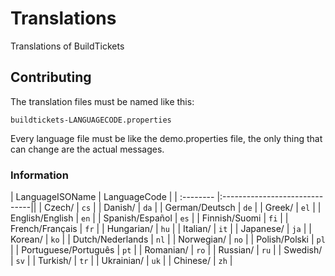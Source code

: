 # Translations
Translations of BuildTickets

## Contributing
The translation files must be named like this:
```
buildtickets-LANGUAGECODE.properties
```

Every language file must be like the demo.properties file, the only thing that can change are the actual messages.

### Information
| LanguageISOName | LanguageCode                    |
| :--------  |:------------------------------||
| Czech/ | `cs` |
| Danish/ | `da` |
| German/Deutsch | `de` |
| Greek/ | `el` |
| English/English | `en` |
| Spanish/Español | `es` |
| Finnish/Suomi | `fi` |
| French/Français | `fr` |
| Hungarian/ | `hu` |
| Italian/ | `it` |
| Japanese/ | `ja` |
| Korean/ | `ko` |
| Dutch/Nederlands | `nl` |
| Norwegian/ | `no` |
| Polish/Polski | `pl` |
| Portuguese/Português | `pt` |
| Romanian/ | `ro` |
| Russian/ | `ru` |
| Swedish/ | `sv` |
| Turkish/ | `tr` |
| Ukrainian/ | `uk` |
| Chinese/ | `zh` |
